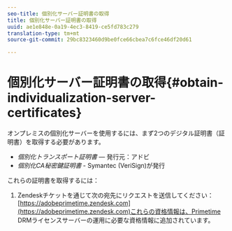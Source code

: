 ```yaml
---
seo-title: 個別化サーバー証明書の取得
title: 個別化サーバー証明書の取得
uuid: ae1e848e-0a19-4ec3-8419-ce5fd783c279
translation-type: tm+mt
source-git-commit: 29bc8323460d9be0fce66cbea7c6fce46df20d61

---
```



# 個別化サーバー証明書の取得{#obtain-individualization-server-certificates}

オンプレミスの個別化サーバーを使用するには、まず2つのデジタル証明書（証明書）を取得する必要があります。

* *個別化トランスポート証明書* — 発行元：アドビ
* *個別化CA秘密鍵証明書* - Symantec (VeriSign)が発行

これらの証明書を取得するには：

1. Zendeskチケットを通じて次の宛先にリクエストを送信してください： [https://adobeprimetime.zendesk.com](https://adobeprimetime.zendesk.com)これらの資格情報は、Primetime DRMライセンスサーバーの運用に必要な資格情報に追加されています。
